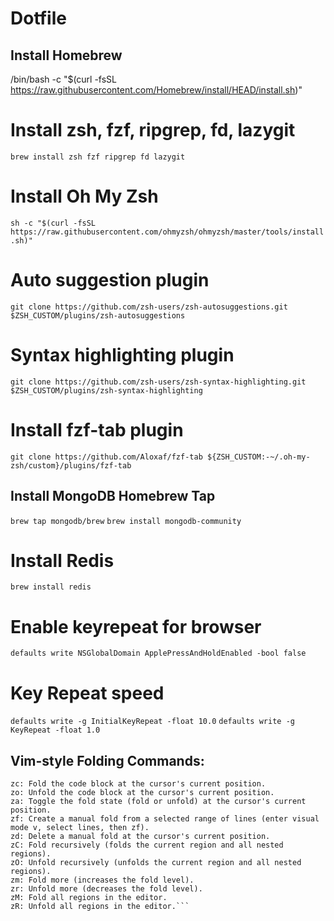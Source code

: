 # Dotfile

## Install Homebrew
/bin/bash -c "$(curl -fsSL https://raw.githubusercontent.com/Homebrew/install/HEAD/install.sh)"

# Install zsh, fzf, ripgrep, fd, lazygit
`brew install zsh fzf ripgrep fd lazygit`

# Install Oh My Zsh
`sh -c "$(curl -fsSL https://raw.githubusercontent.com/ohmyzsh/ohmyzsh/master/tools/install.sh)"`

# Auto suggestion plugin
`git clone https://github.com/zsh-users/zsh-autosuggestions.git $ZSH_CUSTOM/plugins/zsh-autosuggestions`

# Syntax highlighting plugin
`git clone https://github.com/zsh-users/zsh-syntax-highlighting.git $ZSH_CUSTOM/plugins/zsh-syntax-highlighting`

# Install fzf-tab plugin
`git clone https://github.com/Aloxaf/fzf-tab ${ZSH_CUSTOM:-~/.oh-my-zsh/custom}/plugins/fzf-tab`

## Install MongoDB Homebrew Tap
`brew tap mongodb/brew`
`brew install mongodb-community`

# Install Redis
`brew install redis`

# Enable keyrepeat for browser
`defaults write NSGlobalDomain ApplePressAndHoldEnabled -bool false`

# Key Repeat speed
`defaults write -g InitialKeyRepeat -float 10.0`
`defaults write -g KeyRepeat -float 1.0`


## Vim-style Folding Commands:
```
zc: Fold the code block at the cursor's current position.
zo: Unfold the code block at the cursor's current position.
za: Toggle the fold state (fold or unfold) at the cursor's current position.
zf: Create a manual fold from a selected range of lines (enter visual mode v, select lines, then zf).
zd: Delete a manual fold at the cursor's current position.
zC: Fold recursively (folds the current region and all nested regions). 
zO: Unfold recursively (unfolds the current region and all nested regions). 
zm: Fold more (increases the fold level).
zr: Unfold more (decreases the fold level).
zM: Fold all regions in the editor.
zR: Unfold all regions in the editor.```